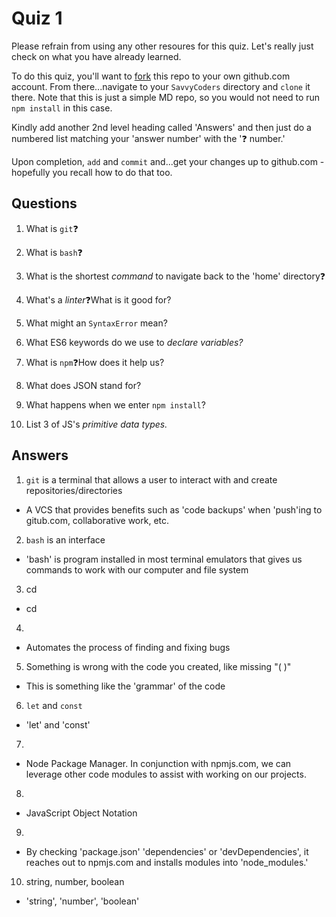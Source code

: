 # Quiz 1

Please refrain from using any other resoures for this quiz. Let's really just check on what you have already learned.

To do this quiz, you'll want to [fork](https://help.github.com/en/github/getting-started-with-github/fork-a-repo) this repo to your own github.com account. From there...navigate to your `SavvyCoders` directory and `clone` it there. Note that this is just a simple MD repo, so you would not need to run `npm install` in this case.

Kindly add another 2nd level heading called 'Answers' and then just do a numbered list matching your 'answer number' with the '❓ number.'

Upon completion, `add` and `commit` and...get your changes up to github.com - hopefully you recall how to do that too.

## Questions

1. What is `git`❓

2. What is `bash`❓

3. What is the shortest _command_ to navigate back to the 'home' directory❓

4. What's a *linter*❓What is it good for?

5. What might an `SyntaxError` mean?

6. What ES6 keywords do we use to _declare variables?_

7. What is `npm`❓How does it help us?

8. What does JSON stand for?

9. What happens when we enter `npm install`?

10. List 3 of JS's _primitive data types._

## Answers

1. `git` is a terminal that allows a user to interact with and create repositories/directories

- A VCS that provides benefits such as 'code backups' when 'push'ing to gitub.com, collaborative work, etc.

2. `bash` is an interface

- 'bash' is program installed in most terminal emulators that gives us commands to work with our computer and file system

3. cd

- cd

4. 

- Automates the process of finding and fixing bugs

5. Something is wrong with the code you created, like missing "( )" 

- This is something like the 'grammar' of the code

6. `let` and `const`

- 'let' and 'const'

7. 

- Node Package Manager. In conjunction with npmjs.com, we can leverage other code modules to assist with working on our projects.

8. 

- JavaScript Object Notation

9.

- By checking 'package.json' 'dependencies' or 'devDependencies', it reaches out to npmjs.com and installs modules into 'node_modules.'

10. string, number, boolean

- 'string', 'number', 'boolean'

